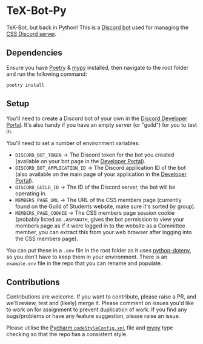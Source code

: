 # TeX-Bot-Py

TeX-Bot, but back in Python! This is a [Discord bot](https://discord.com/build/app-developers) used for managing the [CSS Discord server](https://cssbham.com/discord).

## Dependencies

Ensure you have [Poetry]([mypy](https://www.mypy-lang.org/)) & [mypy](https://www.mypy-lang.org/) installed, then navigate to the root folder and run the following command:

```
poetry install
```

## Setup

You'll need to create a Discord bot of your own in the [Discord Developer Portal](https://discord.com/developers/applications). It's also handy if you have an empty server (or "guild") for you to test in.

You'll need to set a number of environment variables:

- `DISCORD_BOT_TOKEN` -> The Discord token for the bot you created (available on your bot page in the [Developer Portal](https://discord.com/developers/applications)).
- `DISCORD_BOT_APPLICATION_ID` -> The Discord application ID of the bot (also available on the main page of your application in the [Developer Portal](https://discord.com/developers/applications)).
- `DISCORD_GUILD_ID` -> The ID of the Discord server, the bot will be operating in.
- `MEMBERS_PAGE_URL` -> The URL of the CSS members page (currently found on the Guild of Students website, make sure it's sorted by group).
- `MEMBERS_PAGE_COOKIE` -> The CSS members page session cookie (probably listed as `.ASPXAUTH`, gives the bot permission to view your members page as if it were logged in to the website as a Committee member, you can extract this from your web browser after logging into the CSS members page).

You can put these in a `.env` file in the root folder as it uses [python-dotenv](https://saurabh-kumar.com/python-dotenv/), so you don't have to keep them in your environment. There is an `example.env` file in the repo that you can rename and populate.

## Contributions

Contributions are welcome. If you want to contribute, please raise a PR, and we'll review, test and (likely) merge it. Please comment on issues you'd like to work on for assignment to prevent duplication of work. If you find any bugs/problems or have any feature suggestion, please raise an issue.

Please utilise the [Pycharm `codeStyleConfig.xml`](https://www.jetbrains.com/help/pycharm/configuring-code-style.html) file and [mypy](https://www.mypy-lang.org/) type checking so that the repo has a consistent style.
